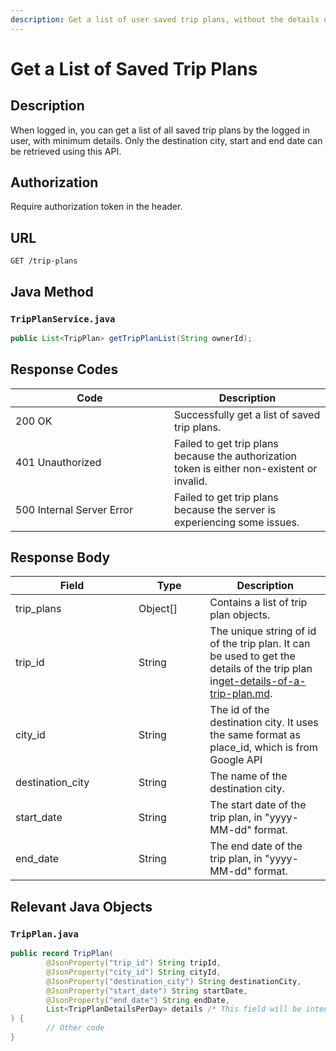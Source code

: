 ```yaml
---
description: Get a list of user saved trip plans, without the details of the plans.
---
```


# Get a List of Saved Trip Plans

## Description

When logged in, you can get a list of all saved trip plans by the logged in user, with minimum details. Only the destination city, start and end date can be retrieved using this API.&#x20;

## Authorization

Require authorization token in the header.

## URL

```
GET /trip-plans
```

## Java Method

### `TripPlanService.java`

```java
public List<TripPlan> getTripPlanList(String ownerId);
```

## Response Codes

<table><thead><tr><th width="238">Code</th><th>Description</th></tr></thead><tbody><tr><td>200 OK</td><td>Successfully get a list of saved trip plans.</td></tr><tr><td>401 Unauthorized</td><td>Failed to get trip plans because the authorization token is either non-existent or invalid.</td></tr><tr><td>500 Internal Server Error</td><td>Failed to get trip plans because the server is experiencing some issues.</td></tr></tbody></table>

## Response Body

<table><thead><tr><th width="181">Field</th><th width="98.33333333333331">Type</th><th>Description</th></tr></thead><tbody><tr><td>trip_plans</td><td>Object[]</td><td>Contains a list of trip plan objects.</td></tr><tr><td>   trip_id</td><td>String</td><td>The unique string of id of the trip plan. It can be used to get the details of the trip plan in<a data-mention href="get-details-of-a-trip-plan.md">get-details-of-a-trip-plan.md</a>.</td></tr><tr><td>   city_id</td><td>String</td><td>The id of the destination city. It uses the same format as place_id, which is from Google API</td></tr><tr><td>   destination_city</td><td>String</td><td>The name of the destination city.</td></tr><tr><td>   start_date</td><td>String</td><td>The start date of the trip plan, in "yyyy-MM-dd" format.</td></tr><tr><td>   end_date</td><td>String</td><td>The end date of the trip plan, in "yyyy-MM-dd" format.</td></tr></tbody></table>

## Relevant Java Objects

### `TripPlan.java`

```java
public record TripPlan(
        @JsonProperty("trip_id") String tripId,
        @JsonProperty("city_id") String cityId,
        @JsonProperty("destination_city") String destinationCity,
        @JsonProperty("start_date") String startDate,
        @JsonProperty("end_date") String endDate,
        List<TripPlanDetailsPerDay> details /* This field will be intentionally set to null */
) {
        // Other code
}
```
